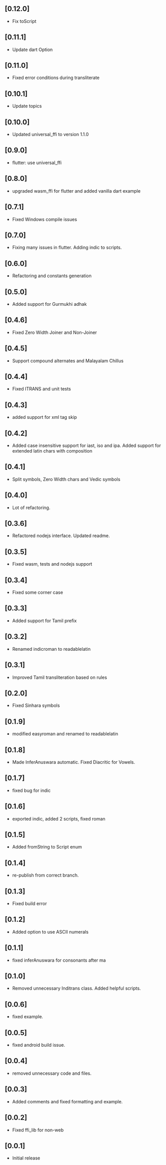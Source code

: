 ## [0.12.0]
* Fix toScript

## [0.11.1]
* Update dart Option

## [0.11.0]
* Fixed error conditions during transliterate

## [0.10.1]
* Update topics

## [0.10.0]
* Updated universal_ffi to version 1.1.0

## [0.9.0]
* flutter: use universal_ffi

## [0.8.0]
* upgraded wasm_ffi for flutter and added vanilla dart example

## [0.7.1]
* Fixed Windows compile issues

## [0.7.0]
* Fixing many issues in flutter. Adding indic to scripts.

## [0.6.0]
* Refactoring and constants generation

## [0.5.0]
* Added support for Gurmukhi adhak

## [0.4.6]
* Fixed Zero Width Joiner and Non-Joiner

## [0.4.5]
* Support compound alternates and Malayalam Chillus

## [0.4.4]
* Fixed ITRANS and unit tests

## [0.4.3]
* added support for xml tag skip

## [0.4.2]
* Added case insensitive support for iast, iso and ipa. Added support for extended latin chars with composition

## [0.4.1]
* Split symbols, Zero Width chars and Vedic symbols

## [0.4.0]
* Lot of refactoring.

## [0.3.6]
* Refactored nodejs interface. Updated readme.

## [0.3.5]
* Fixed wasm, tests and nodejs support

## [0.3.4]
* Fixed some corner case

## [0.3.3]
* Added support for Tamil prefix

## [0.3.2]
* Renamed indicroman to readablelatin

## [0.3.1]
* Improved Tamil transliteration based on rules

## [0.2.0]
* Fixed Sinhara symbols

## [0.1.9]
* modified easyroman and renamed to readablelatin

## [0.1.8]
* Made InferAnuswara automatic. Fixed Diacritic for Vowels.

## [0.1.7]
* fixed bug for indic

## [0.1.6]
* exported indic, added 2 scripts, fixed roman

## [0.1.5]
* Added fromString to Script enum

## [0.1.4]
* re-publish from correct branch.

## [0.1.3]
* Fixed build error

## [0.1.2]
* Added option to use ASCII numerals

## [0.1.1]
* fixed inferAnuswara for consonants after ma

## [0.1.0]
* Removed unnecessary Inditrans class. Added helpful scripts.

## [0.0.6]
* fixed example.

## [0.0.5]
* fixed android build issue.

## [0.0.4]
* removed unnecessary code and files.

## [0.0.3]
* Added comments and fixed formatting and example.

## [0.0.2]
* Fixed ffi_lib for non-web

## [0.0.1]
* Initial release
